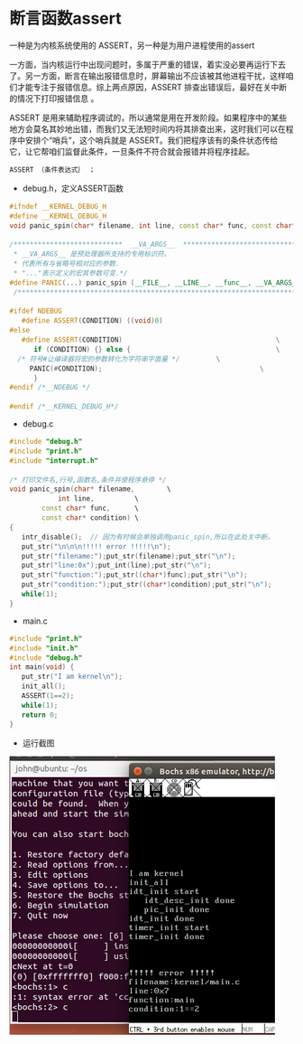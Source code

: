 
# 断言函数assert

一种是为内核系统使用的 ASSERT，另一种是为用户进程使用的assert

一方面，当内核运行中出现问题时，多属于严重的错误，着实没必要再运行下去了。另一方面，断言在输出报错信息时，屏幕输出不应该被其他进程干扰，这样咱们才能专注于报错信息。综上两点原因，ASSERT 排查出错误后，最好在关中断的情况下打印报错信息 。

ASSERT 是用来辅助程序调试的，所以通常是用在开发阶段。如果程序中的某些地方会莫名其妙地出错，而我们又无法短时间内将其排查出来，这时我们可以在程序中安排个“哨兵”，这个哨兵就是 ASSERT。我们把程序该有的条件状态传给它，让它帮咱们监督此条件，一旦条件不符合就会报错井将程序挂起。

```cpp
ASSERT （条件表达式｝ ；
```

* debug.h，定义ASSERT函数

```cpp
#ifndef __KERNEL_DEBUG_H
#define __KERNEL_DEBUG_H
void panic_spin(char* filename, int line, const char* func, const char* condition);

/***************************  __VA_ARGS__  *******************************
 * __VA_ARGS__ 是预处理器所支持的专用标识符。
 * 代表所有与省略号相对应的参数. 
 * "..."表示定义的宏其参数可变.*/
#define PANIC(...) panic_spin (__FILE__, __LINE__, __func__, __VA_ARGS__)
 /***********************************************************************/

#ifdef NDEBUG
   #define ASSERT(CONDITION) ((void)0)
#else
   #define ASSERT(CONDITION)                                      \
      if (CONDITION) {} else {                                    \
  /* 符号#让编译器将宏的参数转化为字符串字面量 */		  \
	 PANIC(#CONDITION);                                       \
      }
#endif /*__NDEBUG */

#endif /*__KERNEL_DEBUG_H*/
```

* debug.c

```cpp
#include "debug.h"
#include "print.h"
#include "interrupt.h"

/* 打印文件名,行号,函数名,条件并使程序悬停 */
void panic_spin(char* filename,	       \
	        int line,	       \
		const char* func,      \
		const char* condition) \
{
   intr_disable();	// 因为有时候会单独调用panic_spin,所以在此处关中断。
   put_str("\n\n\n!!!!! error !!!!!\n");
   put_str("filename:");put_str(filename);put_str("\n");
   put_str("line:0x");put_int(line);put_str("\n");
   put_str("function:");put_str((char*)func);put_str("\n");
   put_str("condition:");put_str((char*)condition);put_str("\n");
   while(1);
}
```

* main.c

```cpp
#include "print.h"
#include "init.h"
#include "debug.h"
int main(void) {
   put_str("I am kernel\n");
   init_all();
   ASSERT(1==2);
   while(1);
   return 0;
}
```

* 运行截图

![](../08_assert/imgs/rs.jpg)
